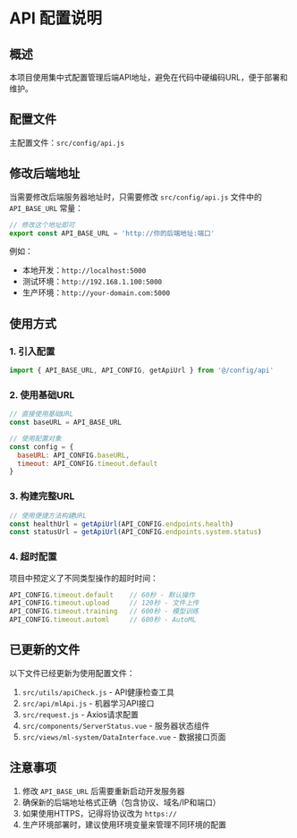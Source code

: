 # API 配置说明

## 概述

本项目使用集中式配置管理后端API地址，避免在代码中硬编码URL，便于部署和维护。

## 配置文件

主配置文件：`src/config/api.js`

## 修改后端地址

当需要修改后端服务器地址时，只需要修改 `src/config/api.js` 文件中的 `API_BASE_URL` 常量：

```javascript
// 修改这个地址即可
export const API_BASE_URL = 'http://你的后端地址:端口'
```

例如：
- 本地开发：`http://localhost:5000`
- 测试环境：`http://192.168.1.100:5000`
- 生产环境：`http://your-domain.com:5000`

## 使用方式

### 1. 引入配置

```javascript
import { API_BASE_URL, API_CONFIG, getApiUrl } from '@/config/api'
```

### 2. 使用基础URL

```javascript
// 直接使用基础URL
const baseURL = API_BASE_URL

// 使用配置对象
const config = {
  baseURL: API_CONFIG.baseURL,
  timeout: API_CONFIG.timeout.default
}
```

### 3. 构建完整URL

```javascript
// 使用便捷方法构建URL
const healthUrl = getApiUrl(API_CONFIG.endpoints.health)
const statusUrl = getApiUrl(API_CONFIG.endpoints.system.status)
```

### 4. 超时配置

项目中预定义了不同类型操作的超时时间：

```javascript
API_CONFIG.timeout.default    // 60秒 - 默认操作
API_CONFIG.timeout.upload     // 120秒 - 文件上传
API_CONFIG.timeout.training   // 600秒 - 模型训练
API_CONFIG.timeout.automl     // 600秒 - AutoML
```

## 已更新的文件

以下文件已经更新为使用配置文件：

1. `src/utils/apiCheck.js` - API健康检查工具
2. `src/api/mlApi.js` - 机器学习API接口
3. `src/request.js` - Axios请求配置
4. `src/components/ServerStatus.vue` - 服务器状态组件
5. `src/views/ml-system/DataInterface.vue` - 数据接口页面

## 注意事项

1. 修改 `API_BASE_URL` 后需要重新启动开发服务器
2. 确保新的后端地址格式正确（包含协议、域名/IP和端口）
3. 如果使用HTTPS，记得将协议改为 `https://`
4. 生产环境部署时，建议使用环境变量来管理不同环境的配置 